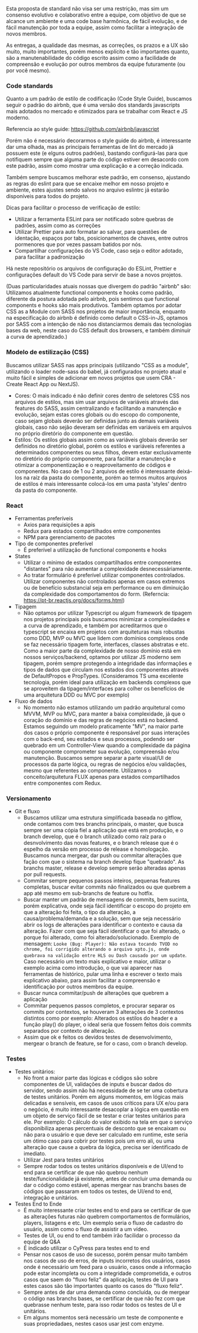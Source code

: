 Esta proposta de standard não visa ser uma restrição, mas sim um consenso evolutivo e colaborativo entre a equipe, com objetivo de que se alcance um ambiente e uma code base harmônica, de fácil evolução, e de fácil manutenção por toda a equipe, assim como facilitar a integração de novos membros.

As entregas, a qualidade das mesmas, as correções, os prazos e a UX são muito, muito importantes, porém menos explícito e tão importantes quanto, são a manutenabilidade do código escrito assim como a facilidade de compreensão e evolução por outros membros da equipe futuramente (ou por você mesmo). 

### Code standards

Quanto a um padrão de estilo de codificação (Code Style Guide), buscamos seguir o padrão do airbnb, que é uma versão dos standards javascripts mais adotados no mercado e otimizados para se trabalhar com React e JS moderno.

Referencia ao style guide: https://github.com/airbnb/javascript

Porém não é necessário decorarmos o style guide do airbnb, é interessante dar uma olhada, mas as principais ferramentas de lint do mercado já possuem este (e elguns outros padrões), bastando configurá-las para que notifiquem sempre que alguma parte do código estiver em desacordo com este padrão, assim como mostrar uma explicação e a correção indicada.

Também sempre buscamos melhorar este padrão, em consenso, ajustando as regras do eslint para que se encaixe melhor em nosso projeto e ambiente, estes ajustes sendo salvos no arquivo eslintrc já estarão disponíveis para todos do projeto. 

Dicas para facilitar o processo de verificação de estilo:
- Utilizar a ferramenta ESLint para ser notificado sobre quebras de padrões, assim como as correções
- Utilizar Prettier para auto formatar ao salvar, para questões de identação, espaços por tabs, posicionamentos de chaves, entre outros pormenores que por vezes passam batidos por nós.
- Compartilhar configurações do VS Code, caso seja o editor adotado, para facilitar a padronização

Há neste repositório os arquivos de configuração do ESLint, Prettier e configurações default do VS Code para servir de base a novos projetos.

(Duas particularidades atuais nossas que divergem do padrão "airbnb" são: Utilizamos atualmente functional components e hooks como padrão, diferente da postura adotada pelo airbnb, pois sentimos que functional components e hooks são mais produtivos. Também optamos por adotar CSS as a Module com SASS nos projetos de maior importância, enquanto na especificação do airbnb é definido como default o CSS-in-JS, optamos por SASS com a intenção de não nos distanciarmos demais das tecnologias bases da web, neste caso do CSS default dos browsers, e também diminuir a curva de aprendizado.)


### Modelo de estilização (CSS)

Buscamos utilizar SASS nas apps principais (utilizando "CSS as a module", utilizando o loader node-sass do babel, já configurados no projeto atual e muito fácil e simples de adicionar em novos projetos que usem CRA - Create React App ou NextJS).
-	Cores: O mais indicado é não definir cores dentro de seletores CSS nos arquivos de estilos, mas sim usar arquivos de variáveis através das features do SASS, assim centralizando e facilitando a manutenção e evolução, sejam estas cores globais ou do escopo do componente, caso sejam globais deverão ser definidas junto as demais variáveis globais, caso não sejão deveram ser definidas em variáveis em arquivos no próprio diretório do componente em questão.
-	Estilos: Os estilos globais assim como as variáveis globais deverão ser definidos no diretório global, porém os estilos e variáveis referentes a determinados componentes ou seus filhos, devem estar exclusivamente no diretório do próprio componente, para facilitar a manutenção e otimizar a componentização e o reaproveitamento de códigos e componentes. No caso de 1 ou 2 arquivos de estilo é interessante deixá-los na raíz da pasta do componente, porém ao termos muitos arquivos de estilos é mais interessante colocá-los em uma pasta 'styles' dentro da pasta do componente.

### React
-   Ferramentas preferíveis
	-	Axios para requisições a apis
	-	Redux para estados compartilhados entre componentes
	-	NPM para gerenciamento de pacotes
-   Tipo de componentes preferível
	-	É preferível a utilização de functional components e hooks
-   States
	-	Utilizar o mínimo de estados compartilhados entre componentes "distantes" para não aumentar a complexidade desnecessáriamente.
	-	Ao tratar formulário é preferível utilizar componentes controlados. Utilizar componentes não controlados apenas em casos extremos ou de benefício substancial seja em performance ou em diminuição da complexidade dos comportamentos do form. (Referncia: https://pt-br.reactjs.org/docs/forms.html)
-	Tipagem
	-	Não optamos por utilizar Typescript ou algum framework de tipagem nos projetos principais pois buscamos minimizar a complexidades e a curva de aprendizado, e também por acreditarmos que o typescript se encaixa em projetos com arquiteturas mais robustas como DDD, MVP ou MVC que lidem com domínios complexos onde se faz necessário tipagem forte, interfaces, classes abstratas e etc. Como a maior parte da complexidade de nosso domínio está em nossos serviços/backend, optamos por utilizar JS moderno sem tipagem, porém sempre protegendo a integridade das informações e tipos de dados que circulam nos estados dos componentes através de DefaultPropos e PropTypes. (Consideramos TS uma excelente tecnologia, porém ideal para utilização em backends complexos que se aproveitem da tipagem/interfaces para colher os benefícios de uma arquitetura DDD ou MVC por exemplo)  
-   Fluxo de dados
	-	No momento não estamos utilizando um padrão arquitetural como MVVM, MVP ou MVC, para manter a baixa complexidade, já que o coração do domínio e das regras de negócios está no backend. Estamos seguindo um modelo praticamente "MV", na maior parte dos casos o próprio componente é responsável por suas interações com o back-end, seu estados e seus processos, podendo ser quebrado em um Controller-View quando a complexidade da página ou componente comprometer sua evolução, compreensão e/ou manutenção. Buscamos sempre separar a parte visual/UI de processos da parte lógica, ou regras de negócios e/ou validações, mesmo que referentes ao componente. Utilizamos o conceito/arquitetura FLUX apenas para estados compartilhados entre componentes com Redux. 

### Versionamento
-   Git e fluxo
	-	Buscamos utilizar uma estrutura simplificada baseada no gitflow, onde contamos com tres branchs principais, o master, que busca sempre ser uma cópia fiel a aplicação que está em produção, e o branch develop, que é o branch utilizado como raíz para o desnvolvimento das novas features, e o branch release que é o espelho da versão em processo de release e homologação. Buscamos nunca mergear, dar push ou commitar alterações que fação com que o sistema na branch develop fique "quebrado". As branchs master, release e develop sempre serão alteradas apenas por pull requests.
	-	Commitar sempre pequenos passos inteiros, pequenas features completas, buscar evitar commits não finalizados ou que quebrem a app até mesmo em sub-branchs de feature ou hotfix.
	- Buscar manter um padrão de mensagens de commits, bem sucinta, porém explicativa, onde seja fácil identificar o escopo do projeto em que a alteração foi feita, o tipo da alteração, a causa/problema/demanda e a solução, sem que seja necessário abrir os logs de alterações para identificar o contexto e causa da alteração. Fazer com que seja fácil identificar o que foi alterado, o porque foi alterado, como foi alterado/solucionado. Exemplo de mensagem: ```Looke (Bug: Player): Não estava tocando TVOD no chrome, foi corrigido alterando o arquivo xpto.js, onde quebrava na validação entre HLS ou Dash causado por um update```. Caso necessário um texto mais explicativo e maior, utilizar o exemplo acima como introdução, o que vai aparecer nas ferramentas de histórico, pular uma linha e escrever o texto mais explicativo abaixo, para assim facilitar a compreensão e identificação por outros membros da equipe. 
	-	Buscar nunca commitar/push de alterações que quebrem a aplicação
	-	Commitar pequenos passos completos, e procurar separar os commits por contextos, se houveram 3 alterações de 3 contextos distintos como por exemplo: Alterados os estilos do header e a função play() do player, o ideal seria que fossem feitos dois commits separados por contexto de alteração.
	-	Assim que ok e feitos os devidos testes de desenvolvimento, mergear o branch de feature, se for o caso, com o branch develop.

### Testes
-	Testes unitários:
	-	No front a maior parte das lógicas e códigos são sobre componentes de UI, validações de inputs e buscar dados do servidor, sendo assim não há necessidade de se ter uma cobertura de testes unitários. Porém em alguns momentos, em lógicas mais delicadas e sensíveis, em casos de usos críticos para UX e/ou para o negócio, é muito interessante desacoplar a lógica em questão em um objeto de serviço fácil de se testar e criar testes unitários para ele. Por exemplo: O cálculo do valor exibido na tela em que o serviço disponibiliza apenas percentuais de desconto que se encaixam ou não para o usuário e que deve ser calculado em runtime, este seria um ótimo caso para cobrir por testes pois um erro ali, ou uma alteração que cause a quebra da lógica, precisa ser identificado de imediato.
	- Utilizar Jest para testes unitários
	- Sempre rodar todos os testes unitários disponíveis e de UI/end to end para se certificar de que não quebrou nenhum teste/funcionalidade já existente, antes de concluir uma demanda ou dar o código como estável, apenas mergear nas branchs bases de códigos que passaram em todos os testes, de UI/end to end, integração e unitários.
-	Testes End to Ende
	-	É muito interessante criar testes end to end para se certificar de que as alterações futuras não quebrem comportamentos de formulários, players, listagens e etc. Um exemplo seria o fluxo de cadastro do usuário, assim como o fluxo de assistir a um vídeo.
	-	Testes de UI, ou end to end também irão facilidar o processo da equipe de Q&A
	-	É indicado utilizar o CyPress para testes end to end
	-	Pensar nos casos de uso de sucesso, porém pensar muito também nos casos de uso de erros, de inputs incorretos dos usuários, casos onde é necessário um feed para o usuário, casos onde a informação pode estar incompleta ou com a integridade comprometida, e outros casos que saem do "fluxo feliz" da aplicação, testes de UI para estes casos são tão importantes quanto os casos do "fluxo feliz".
	-	Sempre antes de dar uma demanda como concluída, ou de mergear o código nas branchs bases, se certificar de que não fez com que quebrasse nenhum teste, para isso rodar todos os testes de UI e unitários.
	- Em alguns momentos será necessário um teste de componente e suas propriedadaes, nestes casos usar jest com enzyme.
